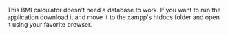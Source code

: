 This BMI calculator doesn't need a database to work. 
If you want to run the application download it and move it to the xampp's htdocs folder and open it using your favorite browser. 
